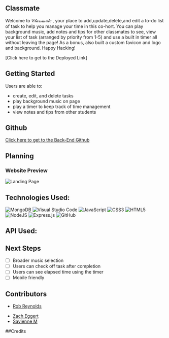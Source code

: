 ## Classmate

Welcome to 𝒞𝓁𝒶𝓈𝓈𝓂𝒶𝓉𝑒 , your place to add,update,delete,and edit a to-do list of task to help you manage your time in this co-hort. You can play background music, add notes and tips for other classmates to see,  view your list of task (arranged by priority from 1-5) and use a built in timer all without leaving the page! As a bonus, also built a custom favicon and logo and background. Happy Hacking!

[Click here to get to the Deployed Link]

## Getting Started  

Users are able to:
- create, edit, and delete tasks
- play background music on page 
- play a timer to keep track of time management
- view notes and tips from other students

## Github

[Click here to get to the Back-End Github](https://github.com/egger0a6/classmate-api)


## Planning  



### Website Preview
![Landing Page]()

## Technologies Used:
  ![MongoDB](https://img.shields.io/badge/MongoDB-%234ea94b.svg?style=for-the-badge&logo=mongodb&logoColor=white)
  ![Visual Studio Code](https://img.shields.io/badge/Visual%20Studio%20Code-0078d7.svg?style=for-the-badge&logo=visual-studio-code&logoColor=white)
  ![JavaScript](https://img.shields.io/badge/javascript-%23323330.svg?style=for-the-badge&logo=javascript&logoColor=%23F7DF1E)
  ![CSS3](https://img.shields.io/badge/css3-%231572B6.svg?style=for-the-badge&logo=css3&logoColor=white)
  ![HTML5](https://img.shields.io/badge/html5-%23E34F26.svg?style=for-the-badge&logo=html5&logoColor=white)
  ![NodeJS](https://img.shields.io/badge/node.js-6DA55F?style=for-the-badge&logo=node.js&logoColor=white)
  ![Express.js](https://img.shields.io/badge/express.js-%23404d59.svg?style=for-the-badge&logo=express&logoColor=%2361DAFB)
  ![GitHub](https://img.shields.io/badge/github-%23121011.svg?style=for-the-badge&logo=github&logoColor=white)

## API Used:

## Next Steps
- [ ] Broader music selection
- [ ] Users can check off task after completion
- [ ] Users can see elapsed time using the timer
- [ ] Mobile friendly
## Contributors 
<!-- ![Rob Reynolds](./public/rob.png) -->
- [Rob Reynolds](https://github.com/razorhollow)
<!-- ![Zach Eggert](./public/zach.png) -->
- [Zach Eggert](https://github.com/egger0a6)
- [Savienne M](https://github.com/Savienne)

##Credits

[](https://thewebdev.info/2021/01/31/create-a-pomodoro-timer-with-react-and-javascript/)